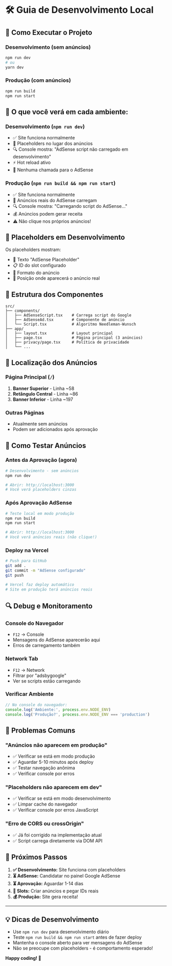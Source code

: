 # 🛠️ Guia de Desenvolvimento Local

## 🚀 **Como Executar o Projeto**

### **Desenvolvimento (sem anúncios)**
```bash
npm run dev
# ou
yarn dev
```

### **Produção (com anúncios)**
```bash
npm run build
npm run start
```

## 📱 **O que você verá em cada ambiente:**

### **Desenvolvimento (`npm run dev`)**
- ✅ Site funciona normalmente
- 🚧 Placeholders no lugar dos anúncios
- 🔍 Console mostra: "AdSense script não carregado em desenvolvimento"
- ⚡ Hot reload ativo
- 🚫 Nenhuma chamada para o AdSense

### **Produção (`npm run build && npm run start`)**
- ✅ Site funciona normalmente  
- 📢 Anúncios reais do AdSense carregam
- 🔍 Console mostra: "Carregando script do AdSense..."
- 💰 Anúncios podem gerar receita
- ⚠️ Não clique nos próprios anúncios!

## 🎨 **Placeholders em Desenvolvimento**

Os placeholders mostram:
- 🚧 Texto "AdSense Placeholder"
- 📋 ID do slot configurado
- 📐 Formato do anúncio
- 🎯 Posição onde aparecerá o anúncio real

## 🔧 **Estrutura dos Componentes**

```
src/
├── components/
│   ├── AdSenseScript.tsx    # Carrega script do Google
│   ├── AdSenseAd.tsx        # Componente de anúncio
│   └── Script.tsx           # Algoritmo Needleman-Wunsch
├── app/
│   ├── layout.tsx           # Layout principal
│   ├── page.tsx             # Página principal (3 anúncios)
│   ├── privacy/page.tsx     # Política de privacidade
│   └── ...
```

## 📍 **Localização dos Anúncios**

### **Página Principal (`/`)**
1. **Banner Superior** - Linha ~58
2. **Retângulo Central** - Linha ~86  
3. **Banner Inferior** - Linha ~197

### **Outras Páginas**
- Atualmente sem anúncios
- Podem ser adicionados após aprovação

## 🧪 **Como Testar Anúncios**

### **Antes da Aprovação (agora)**
```bash
# Desenvolvimento - sem anúncios
npm run dev

# Abrir: http://localhost:3000
# Você verá placeholders cinzas
```

### **Após Aprovação AdSense**
```bash
# Teste local em modo produção
npm run build
npm run start

# Abrir: http://localhost:3000
# Você verá anúncios reais (não clique!)
```

### **Deploy na Vercel**
```bash
# Push para GitHub
git add .
git commit -m "AdSense configurado"
git push

# Vercel faz deploy automático
# Site em produção terá anúncios reais
```

## 🔍 **Debug e Monitoramento**

### **Console do Navegador**
- `F12` → Console
- Mensagens do AdSense aparecerão aqui
- Erros de carregamento também

### **Network Tab**
- `F12` → Network
- Filtrar por "adsbygoogle"
- Ver se scripts estão carregando

### **Verificar Ambiente**
```javascript
// No console do navegador:
console.log('Ambiente:', process.env.NODE_ENV)
console.log('Produção?', process.env.NODE_ENV === 'production')
```

## 🚨 **Problemas Comuns**

### **"Anúncios não aparecem em produção"**
- ✅ Verificar se está em modo produção
- ✅ Aguardar 5-10 minutos após deploy
- ✅ Testar navegação anônima
- ✅ Verificar console por erros

### **"Placeholders não aparecem em dev"**
- ✅ Verificar se está em modo desenvolvimento
- ✅ Limpar cache do navegador
- ✅ Verificar console por erros JavaScript

### **"Erro de CORS ou crossOrigin"**
- ✅ Já foi corrigido na implementação atual
- ✅ Script carrega diretamente via DOM API

## 📝 **Próximos Passos**

1. **✅ Desenvolvimento:** Site funciona com placeholders
2. **⏳ AdSense:** Candidatar no painel Google AdSense
3. **⏳ Aprovação:** Aguardar 1-14 dias
4. **🔄 Slots:** Criar anúncios e pegar IDs reais
5. **💰 Produção:** Site gera receita!

---

## 💡 **Dicas de Desenvolvimento**

- Use `npm run dev` para desenvolvimento diário
- Teste `npm run build && npm run start` antes de fazer deploy
- Mantenha o console aberto para ver mensagens do AdSense
- Não se preocupe com placeholders - é comportamento esperado!

**Happy coding! 🚀** 